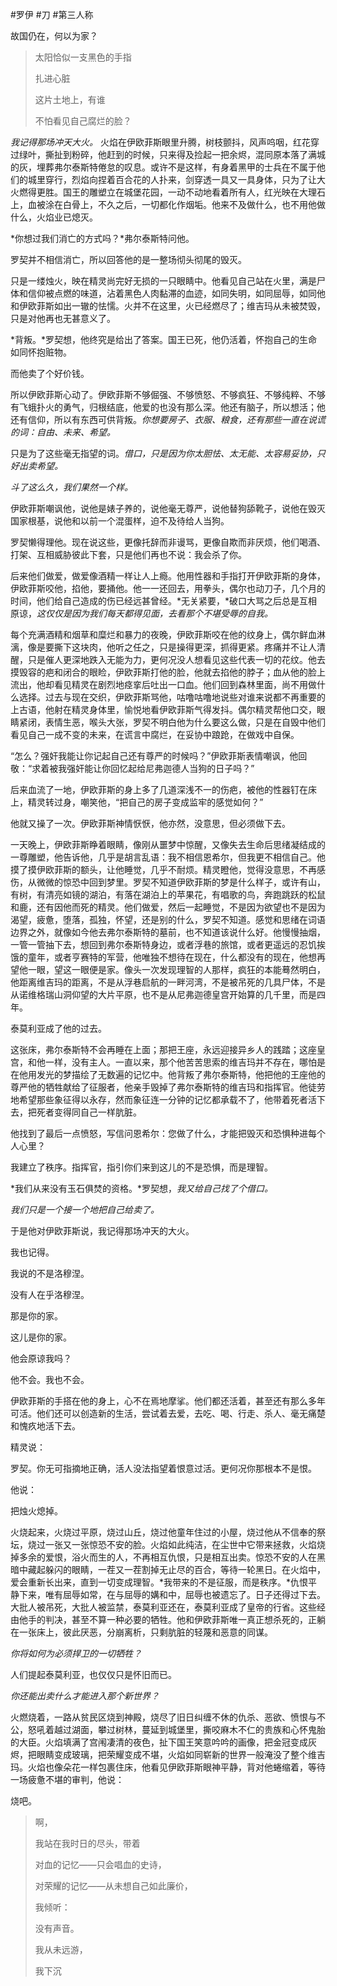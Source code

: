 #罗伊 #刀 #第三人称 

故国仍在，何以为家？



> 太阳恰似一支黑色的手指
> 
> 扎进心脏
> 
> 这片土地上，有谁
> 
> 不怕看见自己腐烂的脸？

 

*我记得那场冲天大火。* 火焰在伊欧菲斯眼里升腾，树枝颤抖，风声呜咽，红花穿过绿叶，撕扯到粉碎，他赶到的时候，只来得及捡起一把余烬，混同原本落了满城的灰，埋葬弗尔泰斯特倦怠的叹息。或许不是这样，有身着黑甲的士兵在不属于他们的城里穿行，烈焰向捏着百合花的人扑来，剑穿透一具又一具身体，只为了让大火燃得更胜。国王的雕塑立在城堡花园，一动不动地看着所有人，红光映在大理石上，血被涂在白骨上，不久之后，一切都化作烟垢。他来不及做什么，也不用他做什么，火焰业已熄灭。

*你想过我们消亡的方式吗？*弗尔泰斯特问他。

罗契并不相信消亡，所以回答他的是一整场彻头彻尾的毁灭。

只是一缕烛火，映在精灵尚完好无损的一只眼睛中。他看见自己站在火里，满是尸体和信仰被点燃的味道，沾着黑色人肉黏滞的血迹，如同失明，如同屈辱，如同他和伊欧菲斯如出一辙的怯懦。火并不在这里，火已经燃尽了；维吉玛从未被焚毁，只是对他再也无甚意义了。

*背叛。*罗契想，他终究是给出了答案。国王已死，他仍活着，怀抱自己的生命如同怀抱赃物。

而他卖了个好价钱。

所以伊欧菲斯心动了。伊欧菲斯不够倔强、不够愤怒、不够疯狂、不够纯粹、不够有飞蛾扑火的勇气，归根结底，他爱的也没有那么深。他还有脑子，所以想活；他还有信仰，所以有东西可供背叛。*你想要房子、衣服、粮食，还有那些一直在说谎的词：自由、未来、希望。*

只是为了这些毫无指望的词。*借口，只是因为你太胆怯、太无能、太容易妥协，只好出卖希望。*

*斗了这么久，我们果然一个样。*

伊欧菲斯嘲讽他，说他是婊子养的，说他毫无尊严，说他替狗舔靴子，说他在毁灭国家根基，说他和以前一个混蛋样，迫不及待给人当狗。

罗契懒得理他。现在说这些，更像托辞而非谩骂，更像自欺而非厌烦，他们喝酒、打架、互相威胁彼此下套，只是他们再也不说：我会杀了你。

后来他们做爱，做爱像酒精一样让人上瘾。他用性器和手指打开伊欧菲斯的身体，伊欧菲斯咬他，掐他，要捅他。他一一还回去，用拳头，偶尔也动刀子，几个月的时间，他们给自己造成的伤已经远甚曾经。*无关紧要，*破口大骂之后总是互相原谅，*这仅仅是因为我们每天都得见面，去看那个不堪受辱的自我。*

每个充满酒精和烟草和糜烂和暴力的夜晚，伊欧菲斯咬在他的纹身上，偶尔鲜血淋漓，像是要撕下这块肉，他听之任之，只是操得更深，抓得更紧。疼痛并不让人清醒，只是催人更深地跌入无能为力，更何况没人想看见这些代表一切的花纹。他去摸毁容的疤和闭合的眼睑，伊欧菲斯打他的脸，他就去掐他的脖子；血从他的脸上流出，他却看见精灵在剧烈地痉挛后吐出一口血。他们回到森林里面，尚不用做什么选择。过去与现在交织，伊欧菲斯骂他，咕噜咕噜地说些对谁来说都不再重要的上古语，他射在精灵身体里，愉悦地看伊欧菲斯气得发抖。偶尔精灵帮他口交，眼睛紧闭，表情生恶，喉头大张，罗契不明白他为什么要这么做，只是在自毁中他们看见自己一成不变的未来，在谎言中腐烂，在妥协中踉跄，在做戏中自保。

“怎么？强奸我能让你记起自己还有尊严的时候吗？”伊欧菲斯表情嘲讽，他回敬：“求着被我强奸能让你回忆起给尼弗迦德人当狗的日子吗？”

后来血流了一地，伊欧菲斯的身上多了几道深浅不一的伤疤，被他的性器钉在床上，精灵转过身，嘲笑他，“把自己的房子变成监牢的感觉如何？”

他就又操了一次。伊欧菲斯神情恹恹，他亦然，没意思，但必须做下去。

一天晚上，伊欧菲斯睁着眼睛，像刚从噩梦中惊醒，又像失去生命后思绪凝结成的一尊雕塑，他告诉他，几乎是胡言乱语：我不相信恩希尔，但我更不相信自己。他摸了摸伊欧菲斯的额头，让他睡觉，几乎不耐烦。精灵瞪他，觉得没意思，不再感伤，从微微的惊恐中回到梦里。罗契不知道伊欧菲斯的梦是什么样子，或许有山，有树，有清亮如镜的湖泊，有落在湖泊上的苹果花，有唱歌的鸟，奔跑跳跃的松鼠和鹿，还有因他而死的精灵。他们做爱，然后一起睡觉，不是因为欲望也不是因为渴望，疲惫，堕落，孤独，怀望，还是别的什么，罗契不知道。感觉和思绪在词语边界之外，就像如今他去弗尔泰斯特的墓前，也不知道该说什么好。他慢慢抽烟，一管一管抽下去，想回到弗尔泰斯特身边，或者浮巷的旅馆，或者更遥远的忍饥挨饿的童年，或者亨赛特的军营，他唯独不想待在现在，什么都没有的现在，他想再望他一眼，望这一眼便是家。像头一次发现理智的人那样，疯狂的本能蓦然明白，他距离维吉玛的距离，不是从浮巷启航的一畔河湾，不是被吊死的几具尸体，不是从诺维格瑞山洞仰望的大片平原，也不是从尼弗迦德皇宫开始算的几千里，而是四年。

泰莫利亚成了他的过去。

这张床，弗尔泰斯特不会再睡在上面；那把王座，永远迎接异乡人的践踏；这座皇宫，和他一样，没有主人。一直以来，那个他苦苦思索的维吉玛并不存在，哪怕是在他用发光的梦描绘了无数遍的记忆中。他背叛了弗尔泰斯特，他把他的王座他的尊严他的牺牲献给了征服者，他亲手毁掉了弗尔泰斯特的维吉玛和指挥官。他徒劳地希望那些象征得以永存，然而象征连一分钟的记忆都承载不了，他带着死者活下去，把死者变得同自己一样肮脏。

他找到了最后一点愤怒，写信问恩希尔：您做了什么，才能把毁灭和恐惧种进每个人心里？

我建立了秩序。指挥官，指引你们来到这儿的不是恐惧，而是理智。

*我们从来没有玉石俱焚的资格。*罗契想，*我又给自己找了个借口。*

*我们只是一个接一个地把自己给卖了。*

于是他对伊欧菲斯说，我记得那场冲天的大火。

我也记得。

我说的不是洛穆涅。

没有人在乎洛穆涅。

那是你的家。

这儿是你的家。

他会原谅我吗？

他不会。我也不会。

伊欧菲斯的手搭在他的身上，心不在焉地摩挲。他们都还活着，甚至还有那么多年可活。他们还可以创造新的生活，尝试着去爱，去吃、喝、行走、杀人、毫无痛楚和愧疚地活下去。

精灵说：

罗契。你无可指摘地正确，活人没法指望着恨意过活。更何况你那根本不是恨。

他说：

把烛火熄掉。

火烧起来，火烧过平原，烧过山丘，烧过他童年住过的小屋，烧过他从不信奉的祭坛，烧过一张又一张惊恐不安的脸。火焰如此纯洁，在尘世中它带来拯救，火焰烧掉多余的爱恨，浴火而生的人，不再相互仇恨，只是相互出卖。惊恐不安的人在黑暗中藏起躲闪的眼睛，一茬又一茬割掉无止尽的百合，等待一轮黑日。在火焰中，爱会重新长出来，直到一切变成理智。*我带来的不是征服，而是秩序。*仇恨平静下来，唯有屈辱如常，在与屈辱的媾和中，屈辱也被遗忘了。日子还得过下去。大批人被吊死，大批人被监禁，泰莫利亚还在，泰莫利亚成了皇帝的行省。这些经由他手的判决，甚至不算一种必要的牺牲。他和伊欧菲斯唯一真正想杀死的，正躺在一张床上，彼此厌恶，分崩离析，只剩肮脏的轻蔑和恶意的同谋。

*你将如何为必须捍卫的一切牺牲？*

人们提起泰莫利亚，也仅仅只是怀旧而已。

*你还能出卖什么才能进入那个新世界？*

火燃烧着，一路从贫民区烧到神殿，烧尽了旧日纠缠不休的仇杀、恶欲、愤恨与不公，怒吼着越过湖面，攀过树林，蔓延到城堡里，撕咬麻木不仁的贵族和心怀鬼胎的大臣。火焰填满了宫闱凄清的夜色，扯下国王笑意吟吟的画像，把金冠变成灰烬，把眼睛变成玻璃，把荣耀变成不堪，火焰如同崭新的世界一般淹没了整个维吉玛。火焰也像朵花一样包裹住床，他看见伊欧菲斯眼神平静，背对他蜷缩着，等待一场疲惫不堪的审判，他说：

烧吧。



> 啊，
> 
> 我站在我时日的尽头，带着
> 
> 对血的记忆——只会唱血的史诗，
> 
> 对荣耀的记忆——从未想自己如此廉价，
> 
> 我倾听：
> 
> 没有声音。
> 
> 我从未远游，
> 
> 我下沉
